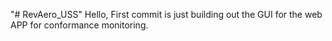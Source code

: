 "# RevAero_USS" 
Hello,
First commit is just building out the GUI for the web APP for conformance monitoring.
